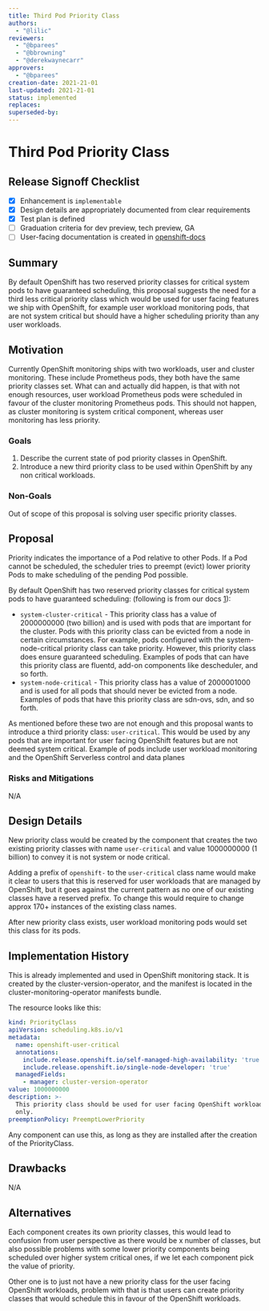 ```yaml
---
title: Third Pod Priority Class
authors:
  - "@lilic"
reviewers:
  - "@bparees"
  - "@bbrowning"
  - "@derekwaynecarr"
approvers:
  - "@bparees"
creation-date: 2021-21-01
last-updated: 2021-21-01
status: implemented
replaces:
superseded-by:
---
```


# Third Pod Priority Class 

## Release Signoff Checklist

- [x] Enhancement is `implementable`
- [x] Design details are appropriately documented from clear requirements
- [x] Test plan is defined
- [ ] Graduation criteria for dev preview, tech preview, GA
- [ ] User-facing documentation is created in [openshift-docs](https://github.com/openshift/openshift-docs/)

## Summary

By default OpenShift has two reserved priority classes for critical system pods to have guaranteed scheduling, this
proposal suggests the need for a third less critical priority class which would be used for user facing features we ship
with OpenShift, for example user workload monitoring pods, that are not system critical but should have a higher
scheduling priority than any user workloads.

## Motivation

Currently OpenShift monitoring ships with two workloads, user and cluster monitoring. These include Prometheus pods,
they both have the same priority classes set. What can and actually did happen, is that with not enough resources, user
workload Prometheus pods were scheduled in favour of the cluster monitoring Prometheus pods. This should not happen, as
cluster monitoring is system critical component, whereas user monitoring has less priority. 

### Goals

1. Describe the current state of pod priority classes in OpenShift.
2. Introduce a new third priority class to be used within OpenShift by any non critical workloads.

### Non-Goals

Out of scope of this proposal is solving user specific priority classes.

## Proposal

Priority indicates the importance of a Pod relative to other Pods. If a Pod cannot be scheduled, the scheduler tries to
preempt (evict) lower priority Pods to make scheduling of the pending Pod possible.

By default OpenShift has two reserved priority classes for critical system pods to have guaranteed scheduling:
(following is from our docs [1]):
- `system-cluster-critical` - This priority class has a value of 2000000000 (two billion) and is used with pods that are
  important for the cluster. Pods with this priority class can be evicted from a node in certain circumstances.  For
  example, pods configured with the system-node-critical priority class can take priority. However, this priority class
  does ensure guaranteed scheduling.  Examples of pods that can have this priority class are fluentd, add-on components
  like descheduler, and so forth.
- `system-node-critical` - This priority class has a value of 2000001000 and is used for all pods that should never be
  evicted from a node. Examples of pods that have this priority class are sdn-ovs, sdn, and so forth.

As mentioned before these two are not enough and this proposal wants to introduce a third priority class:
`user-critical`. This would be used by any pods that are important for user facing OpenShift features but are not deemed
system critical. Example of pods include user workload monitoring and the OpenShift Serverless control and data planes 

### Risks and Mitigations

N/A

## Design Details

New priority class would be created by the component that creates the two existing priority classes with name
`user-critical` and value 1000000000 (1 billion) to convey it is not system or node critical.

Adding a prefix of `openshift-` to the `user-critical` class name would make it clear to users that this is reserved for
user workloads that are managed by OpenShift, but it goes against the current pattern as no one of our existing classes
have a reserved prefix. To change this would require to change approx 170+ instances of the existing class names. 

After new priority class exists, user workload monitoring pods would set this class for its pods. 

## Implementation History

This is already implemented and used in OpenShift monitoring stack. It is created by the cluster-version-operator, and the
manifest is located in the cluster-monitoring-operator manifests bundle.

The resource looks like this:

```yaml
kind: PriorityClass
apiVersion: scheduling.k8s.io/v1
metadata:
  name: openshift-user-critical
  annotations:
    include.release.openshift.io/self-managed-high-availability: 'true'
    include.release.openshift.io/single-node-developer: 'true'
  managedFields:
    - manager: cluster-version-operator
value: 1000000000
description: >-
  This priority class should be used for user facing OpenShift workload pods
  only.
preemptionPolicy: PreemptLowerPriority
```

Any component can use this, as long as they are installed after the creation of the PriorityClass.

## Drawbacks

N/A

## Alternatives

Each component creates its own priority classes, this would lead to confusion from user perspective as there would be x
number of classes, but also possible problems with some lower priority components being scheduled over higher system
critical ones, if we let each component pick the value of priority.

Other one is to just not have a new priority class for the user facing OpenShift workloads, problem with that is that
users can create priority classes that would schedule this in favour of the OpenShift workloads.

[1]:
https://docs.openshift.com/container-platform/3.11/admin_guide/scheduling/priority_preemption.html#admin-guide-priority-preemption-priority-class
